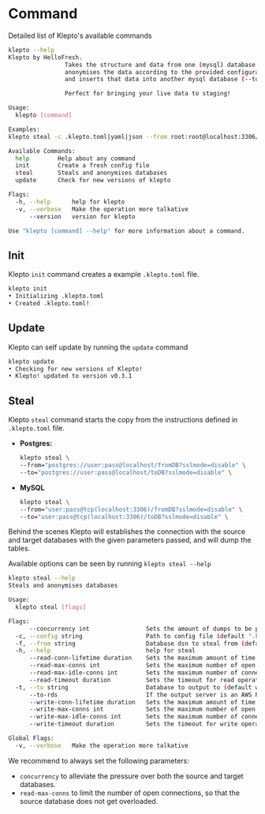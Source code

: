 # Command

Detailed list of Klepto's available commands

```sh
klepto --help
Klepto by HelloFresh.
                Takes the structure and data from one (mysql) database (--from),
                anonymises the data according to the provided configuration file,
                and inserts that data into another mysql database (--to).

                Perfect for bringing your live data to staging!

Usage:
  klepto [command]

Examples:
klepto steal -c .klepto.toml|yaml|json --from root:root@localhost:3306/fromDb --to root:root@localhost:3306/toDb

Available Commands:
  help        Help about any command
  init        Create a fresh config file
  steal       Steals and anonymises databases
  update      Check for new versions of klepto

Flags:
  -h, --help      help for klepto
  -v, --verbose   Make the operation more talkative
      --version   version for klepto

Use "klepto [command] --help" for more information about a command.
```

## Init

Klepto `init` command creates a example `.klepto.toml` file.

```sh
klepto init
• Initializing .klepto.toml
• Created .klepto.toml!    
```

## Update

Klepto can self update by running the `update` command

```sh
klepto update
• Checking for new versions of Klepto!
• Klepto! updated to version v0.3.1
```

## Steal

Klepto `steal` command starts the copy from the instructions defined in `.klepto.toml` file.

- **Postgres:**

  ```sh
  klepto steal \
  --from="postgres://user:pass@localhost/fromDB?sslmode=disable" \
  --to="postgres://user:pass@localhost/toDB?sslmode=disable" \
  ```

- **MySQL**

  ```sh
  klepto steal \
  --from="user:pass@tcp(localhost:3306)/fromDB?sslmode=disable" \
  --to="user:pass@tcp(localhost:3306)/toDB?sslmode=disable" \
  ```

Behind the scenes Klepto will establishes the connection with the source and target databases with the given parameters passed, and will dump the tables.

Available options can be seen by running `klepto steal --help`

```sh
klepto steal --help
Steals and anonymises databases

Usage:
  klepto steal [flags]

Flags:
      --concurrency int                Sets the amount of dumps to be performed concurrently (default 12)
  -c, --config string                  Path to config file (default ".klepto.toml")
  -f, --from string                    Database dsn to steal from (default "mysql://root:root@tcp(localhost:3306)/klepto")
  -h, --help                           help for steal
      --read-conn-lifetime duration    Sets the maximum amount of time a connection may be reused on the read database
      --read-max-conns int             Sets the maximum number of open connections to the read database (default 5)
      --read-max-idle-conns int        Sets the maximum number of connections in the idle connection pool for the read database
      --read-timeout duration          Sets the timeout for read operations (default 5m0s)
  -t, --to string                      Database to output to (default writes to stdOut) (default "os://stdout/")
      --to-rds                         If the output server is an AWS RDS server
      --write-conn-lifetime duration   Sets the maximum amount of time a connection may be reused on the write database
      --write-max-conns int            Sets the maximum number of open connections to the write database (default 5)
      --write-max-idle-conns int       Sets the maximum number of connections in the idle connection pool for the write database
      --write-timeout duration         Sets the timeout for write operations (default 30s)

Global Flags:
  -v, --verbose   Make the operation more talkative
```

We recommend to always set the following parameters:

- `concurrency` to alleviate the pressure over both the source and target databases.
- `read-max-conns` to limit the number of open connections, so that the source database does not get overloaded.

